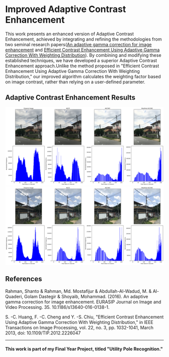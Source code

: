 <h1>Improved Adaptive Contrast Enhancement</h1>

<p>This work presents an enhanced version of Adaptive Contrast Enhancement, achieved by integrating and refining the methodologies from two seminal research papers(<a href="https://www.researchgate.net/publication/309234778_An_adaptive_gamma_correction_for_image_enhancement">An adaptive gamma correction for image enhancement</a> and <a href="https://ieeexplore.ieee.org/abstract/document/6336819">Efficient Contrast Enhancement Using Adaptive Gamma Correction With Weighting Distribution</a>). By combining and modifying these established techniques, we have developed a superior Adaptive Contrast Enhancement approach.Unlike the method proposed in "Efficient Contrast Enhancement Using Adaptive Gamma Correction With Weighting Distribution," our improved algorithm calculates the weighting factor based on image contrast, rather than relying on a user-defined parameter.</p>

<h2>Adaptive Contrast Enhancement Results</h2>
<img src="https://github.com/Imtiaz4201/adaptive-contrast-enhancement/blob/main/ceExp1.png">
<img src="https://github.com/Imtiaz4201/adaptive-contrast-enhancement/blob/main/ceExp2.png">

<h2>References</h2>
<p>Rahman, Shanto & Rahman, Md. Mostafijur & Abdullah-Al-Wadud, M. & Al-Quaderi, Golam Dastegir & Shoyaib, Mohammad. (2016). An adaptive gamma correction for image enhancement. EURASIP Journal on Image and Video Processing. 35. 10.1186/s13640-016-0138-1.</p>
<p>S. -C. Huang, F. -C. Cheng and Y. -S. Chiu, "Efficient Contrast Enhancement Using Adaptive Gamma Correction With Weighting Distribution," in IEEE Transactions on Image Processing, vol. 22, no. 3, pp. 1032-1041, March 2013, doi: 10.1109/TIP.2012.2226047</p>
<hr>
<h4>This work is part of my Final Year Project, titled "Utility Pole Recognition."</h4>

